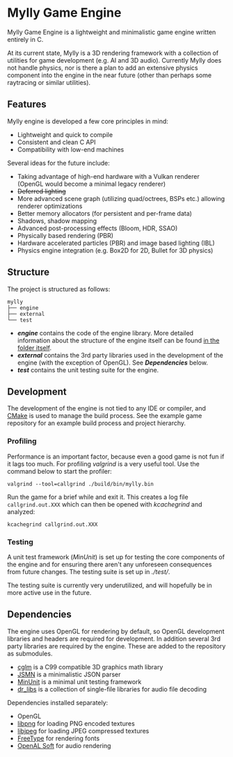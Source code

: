 # Mylly Game Engine

Mylly Game Engine is a lightweight and minimalistic game engine written entirely in C.

At its current state, Mylly is a 3D rendering framework with a collection of utilities for game development (e.g. AI and 3D audio). Currently Mylly does not handle physics, nor is there a plan to add an extensive physics component into the engine in the near future (other than perhaps some raytracing or similar utilities).

## Features

Mylly engine is developed a few core principles in mind:

* Lightweight and quick to compile
* Consistent and clean C API
* Compatibility with low-end machines

Several ideas for the future include:

* Taking advantage of high-end hardware with a Vulkan renderer (OpenGL would become a minimal legacy renderer)
* ~~Deferred lighting~~
* More advanced scene graph (utilizing quad/octrees, BSPs etc.) allowing renderer optimizations
* Better memory allocators (for persistent and per-frame data)
* Shadows, shadow mapping
* Advanced post-processing effects (Bloom, HDR, SSAO)
* Physically based rendering (PBR)
* Hardware accelerated particles (PBR) and image based lighting (IBL)
* Physics engine integration (e.g. Box2D for 2D, Bullet for 3D physics)

## Structure

The project is structured as follows:

```
mylly
├── engine
├── external
└── test
```

* **_engine_** contains the code of the engine library. More detailed information about the structure of the engine itself can be found [in the folder itself](engine/).
* **_external_** contains the 3rd party libraries used in the development of the engine (with the exception of OpenGL). See **_Dependencies_** below.
* **_test_** contains the unit testing suite for the engine.

## Development

The development of the engine is not tied to any IDE or compiler, and [CMake](https://cmake.org/) is used to manage the build process. See the example game repository for an example build process and project hierarchy.

### Profiling

Performance is an important factor, because even a good game is not fun if it lags too much. For profiling _valgrind_ is a very useful tool. Use the command below to start the profiler:

```
valgrind --tool=callgrind ./build/bin/mylly.bin
```

Run the game for a brief while and exit it. This creates a log file `callgrind.out.XXX` which can then be opened with _kcachegrind_ and analyzed:

```
kcachegrind callgrind.out.XXX
```

### Testing

A unit test framework (_MinUnit_) is set up for testing the core components of the engine and for ensuring there aren't any unforeseen consequences from future changes. The testing suite is set up in _./test/_.

The testing suite is currently very underutilized, and will hopefully be in more active use in the future.

## Dependencies

The engine uses OpenGL for rendering by default, so OpenGL development libraries and headers are required for development. In addition several 3rd party libraries are required by the engine. These are added to the repository as submodules.

* [cglm](https://github.com/recp/cglm.git) is a C99 compatible 3D graphics math library
* [JSMN](https://github.com/zserge/jsmn.git) is a minimalistic JSON parser
* [MinUnit](https://github.com/siu/minunit.git) is a minimal unit testing framework
* [dr_libs](https://github.com/mackron/dr_libs) is a collection of single-file libraries for audio file decoding

Dependencies installed separately:

* OpenGL
* [libpng](http://www.libpng.org/pub/png/libpng.html) for loading PNG encoded textures
* [libjpeg](http://ijg.org/) for loading JPEG compressed textures
* [FreeType](https://www.freetype.org/) for rendering fonts
* [OpenAL Soft](https://kcat.strangesoft.net/openal.html) for audio rendering
